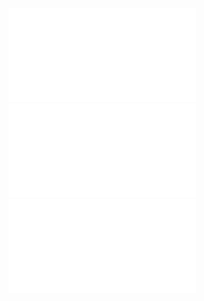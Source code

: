 ![Etyka_jako_dyscyplina_filozoficzna](/Notatki/Semestr%201/Etyka%20in%C5%BCynierska/Wyk%C5%82ady/Wyk%C5%82ad%201/Etyka_jako_dyscyplina_filozoficzna.pdf)
![Podstawowe_pojecia_etyczne_-_problem_uzasadnienia_norm_etycznych](/Notatki/Semestr%201/Etyka%20in%C5%BCynierska/Wyk%C5%82ady/Wyk%C5%82ad%201/Podstawowe_pojecia_etyczne_-_problem_uzasadnienia_norm_etycznych.pdf)
![Glowne_szkoly_metaetyczne](/Notatki/Semestr%201/Etyka%20in%C5%BCynierska/Wyk%C5%82ady/Wyk%C5%82ad%201/Glowne_szkoly_metaetyczne.pdf)